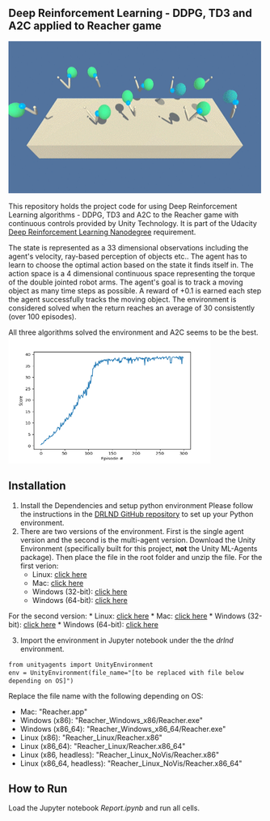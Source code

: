 ## Deep Reinforcement Learning - DDPG, TD3 and A2C applied to Reacher game
<img src='reacher.gif' width="500" height="300">

This repository holds the project code for using Deep Reinforcement Learning algorithms - DDPG, TD3 and A2C to the Reacher game with continuous controls provided by Unity Technology. It is part of the Udacity [Deep Reinforcement Learning Nanodegree](https://www.udacity.com/course/deep-reinforcement-learning-nanodegree--nd893) requirement. 

The state is represented as a 33 dimensional observations including the agent's velocity, ray-based perception of objects etc.. The agent has to learn to choose the optimal action based on the state it finds itself in. The action space is a 4 dimensional continuous space representing the torque of the double jointed robot arms. The agent's goal is to track a moving object as many time steps as possible. A reward of +0.1 is earned each step the agent successfully tracks the moving object. The environment is considered solved when the return reaches an average of 30 consistently (over 100 episodes). 

All three algorithms solved the environment and A2C seems to be the best.   
<img src='A2C_reacher.png' width="400" height="250">

## Installation
1. Install the Dependencies and setup python environment
Please follow the instructions in the [DRLND GitHub repository](https://github.com/udacity/deep-reinforcement-learning) to set up your Python environment.
2. There are two versions of the environment. First is the single agent version and the second is the multi-agent version. Download the Unity Environment (specifically built for this project, **not** the Unity ML-Agents package). Then place the file in the root folder and unzip the file.
For the first verion:
    * Linux: [click here](https://s3-us-west-1.amazonaws.com/udacity-drlnd/P2/Reacher/one_agent/Reacher_Linux.zip)
    * Mac: [click here](https://s3-us-west-1.amazonaws.com/udacity-drlnd/P2/Reacher/one_agent/Reacher.app.zip)
    * Windows (32-bit): [click here](https://s3-us-west-1.amazonaws.com/udacity-drlnd/P2/Reacher/one_agent/Reacher_Windows_x86.zip)
    * Windows (64-bit): [click here](https://s3-us-west-1.amazonaws.com/udacity-drlnd/P2/Reacher/one_agent/Reacher_Windows_x86_64.zip)

For the second version:
    * Linux: [click here](https://s3-us-west-1.amazonaws.com/udacity-drlnd/P2/Reacher/Reacher_Linux.zip)
    * Mac: [click here](https://s3-us-west-1.amazonaws.com/udacity-drlnd/P2/Reacher/Reacher.app.zip)
    * Windows (32-bit): [click here](https://s3-us-west-1.amazonaws.com/udacity-drlnd/P2/Reacher/Reacher_Windows_x86.zip)
    * Windows (64-bit): [click here](https://s3-us-west-1.amazonaws.com/udacity-drlnd/P2/Reacher/Reacher_Windows_x86_64.zip)

3. Import the environment in Jupyter notebook under the the *drlnd* environment.
```
from unityagents import UnityEnvironment
env = UnityEnvironment(file_name="[to be replaced with file below depending on OS]")
```
Replace the file name with the following depending on OS:  
  * Mac: "Reacher.app"
  * Windows (x86): "Reacher_Windows_x86/Reacher.exe"
  * Windows (x86_64): "Reacher_Windows_x86_64/Reacher.exe"
  * Linux (x86): "Reacher_Linux/Reacher.x86"
  * Linux (x86_64): "Reacher_Linux/Reacher.x86_64"
  * Linux (x86, headless): "Reacher_Linux_NoVis/Reacher.x86"
  * Linux (x86_64, headless): "Reacher_Linux_NoVis/Reacher.x86_64"
## How to Run
Load the Jupyter notebook *Report.ipynb* and run all cells.
